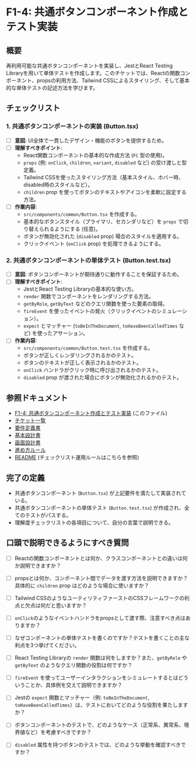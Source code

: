 # F1-4: 共通ボタンコンポーネント作成とテスト実装

## 概要

再利用可能な共通ボタンコンポーネントを実装し、JestとReact Testing Libraryを用いて単体テストを作成します。このチケットでは、Reactの関数コンポーネント、propsの利用方法、Tailwind CSSによるスタイリング、そして基本的な単体テストの記述方法を学びます。

## チェックリスト

### 1. 共通ボタンコンポーネントの実装 (Button.tsx)

-   [ ] **意図**: UI全体で一貫したデザイン・機能のボタンを提供するため。
-   [ ] **理解すべきポイント**:
    -   React関数コンポーネントの基本的な作成方法 (`FC` 型の使用)。
    -   `props` (例: `onClick`, `children`, `variant`, `disabled` など) の受け渡しと型定義。
    -   Tailwind CSSを使ったスタイリング方法（基本スタイル、ホバー時、disabled時のスタイルなど）。
    -   `children` prop を使ってボタンのテキストやアイコンを柔軟に設定する方法。
-   [ ] **作業内容**:
    -   `src/components/common/Button.tsx` を作成する。
    -   基本的なボタンスタイル（プライマリ、セカンダリなど）を `props` で切り替えられるようにする (任意)。
    -   ボタンが無効化された (`disabled` prop) 場合のスタイルを適用する。
    -   クリックイベント (`onClick` prop) を処理できるようにする。

### 2. 共通ボタンコンポーネントの単体テスト (Button.test.tsx)

-   [ ] **意図**: ボタンコンポーネントが期待通りに動作することを保証するため。
-   [ ] **理解すべきポイント**:
    -   JestとReact Testing Libraryの基本的な使い方。
    -   `render` 関数でコンポーネントをレンダリングする方法。
    -   `getByRole`, `getByText` などのクエリ関数を使った要素の取得。
    -   `fireEvent` を使ったイベントの発火（クリックイベントのシミュレーション）。
    -   `expect` とマッチャー (`toBeInTheDocument`, `toHaveBeenCalledTimes` など) を使ったアサーション。
-   [ ] **作業内容**:
    -   `src/components/common/Button.test.tsx` を作成する。
    -   ボタンが正しくレンダリングされるかのテスト。
    -   ボタンのテキストが正しく表示されるかのテスト。
    -   `onClick` ハンドラがクリック時に呼び出されるかのテスト。
    -   `disabled` prop が渡された場合にボタンが無効化されるかのテスト。

## 参照ドキュメント

-   [F1-4: 共通ボタンコンポーネント作成とテスト実装](mdc:/docs/チケット/詳細/F1-4_共通ボタンコンポーネント作成とテスト実装.md) (このファイル)
-   [チケット一覧](mdc:/docs/チケット/チケット一覧.md)
-   [要件定義書](mdc:/docs/要件定義書.md)
-   [基本設計書](mdc:/docs/基本設計書.md)
-   [画面設計書](mdc:/docs/画面設計書.md)
-   [進め方ルール](mdc:/docs/チケット/rules.md)
-   [README](../README.md) (チェックリスト運用ルールはこちらを参照)

## 完了の定義

-   共通ボタンコンポーネント (`Button.tsx`) が上記要件を満たして実装されている。
-   共通ボタンコンポーネントの単体テスト (`Button.test.tsx`) が作成され、全てのテストがパスする。
-   理解度チェックリストの各項目について、自分の言葉で説明できる。

## 口頭で説明できるようにすべき質問

- [ ] Reactの関数コンポーネントとは何か、クラスコンポーネントとの違いは何か説明できますか？
- [ ] propsとは何か、コンポーネント間でデータを渡す方法を説明できますか？ 具体的に `children` prop はどのような場合に使いますか？
- [ ] Tailwind CSSのようなユーティリティファーストのCSSフレームワークの利点と欠点は何だと思いますか？
- [ ] `onClick`のようなイベントハンドラをpropsとして渡す際、注意すべき点はありますか？
- [ ] なぜコンポーネントの単体テストを書くのですか？テストを書くことの主な利点を3つ挙げてください。
- [ ] React Testing Libraryの `render` 関数は何をしますか？また、`getByRole` や `getByText` のようなクエリ関数の役割は何ですか？
- [ ] `fireEvent` を使ってユーザーインタラクションをシミュレートするとはどういうことか、具体例を交えて説明できますか？
- [ ] Jestの `expect` 関数とマッチャー（例: `toBeInTheDocument`, `toHaveBeenCalledTimes`）は、テストにおいてどのような役割を果たしますか？
- [ ] ボタンコンポーネントのテストで、どのようなケース（正常系、異常系、境界値など）を考慮すべきですか？
- [ ] `disabled` 属性を持つボタンのテストでは、どのような挙動を確認すべきですか？


